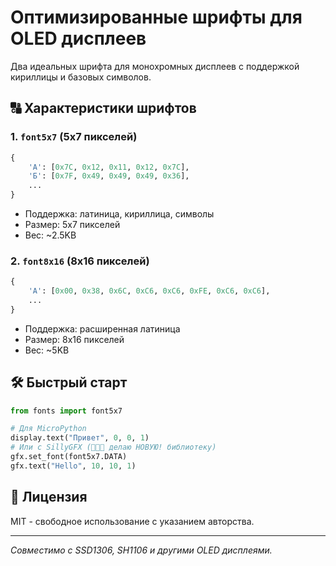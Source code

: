 # Оптимизированные шрифты для OLED дисплеев

Два идеальных шрифта для монохромных дисплеев с поддержкой кириллицы и базовых символов.

## 🔠 Характеристики шрифтов

### 1. `font5x7` (5x7 пикселей)
```python
{
    'A': [0x7C, 0x12, 0x11, 0x12, 0x7C],
    'Б': [0x7F, 0x49, 0x49, 0x49, 0x36],
    ...
}
```
- Поддержка: латиница, кириллица, символы
- Размер: 5x7 пикселей
- Вес: ~2.5KB

### 2. `font8x16` (8x16 пикселей)
```python
{
    'A': [0x00, 0x38, 0x6C, 0xC6, 0xC6, 0xFE, 0xC6, 0xC6],
    ...
}
```
- Поддержка: расширенная латиница
- Размер: 8x16 пикселей
- Вес: ~5KB

## 🛠 Быстрый старт

```python
from fonts import font5x7

# Для MicroPython
display.text("Привет", 0, 0, 1)
# Или с SillyGFX (🤫🤫🤫 делаю НОВУЮ! библиотеку)
gfx.set_font(font5x7.DATA)
gfx.text("Hello", 10, 10, 1)
```

## 📜 Лицензия
MIT - свободное использование с указанием авторства.

---
*Совместимо с SSD1306, SH1106 и другими OLED дисплеями.*
